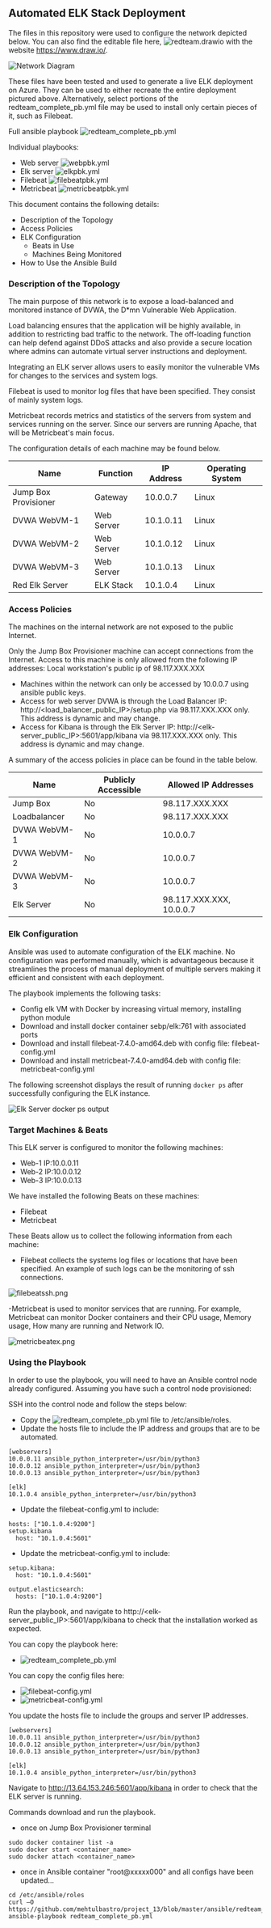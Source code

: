 ## Automated ELK Stack Deployment

The files in this repository were used to configure the network depicted below. You can also find the editable file here, ![redteam.drawio](diagrams/redteamnet.drawio) with the website https://www.draw.io/.

![Network Diagram](diagrams/redteam_network_diagram.png)

These files have been tested and used to generate a live ELK deployment on Azure. They can be used to either recreate the entire deployment pictured above. Alternatively, select portions of the redteam_complete_pb.yml file may be used to install only certain pieces of it, such as Filebeat.

Full ansible playbook ![redteam_complete_pb.yml](ansible/redteam_complete_pb.yml)

Individual playbooks:
* Web server ![webpbk.yml](ansible/webpbk.yml)
* Elk server ![elkpbk.yml](ansible/elkpbk.yml)
* Filebeat ![filebeatpbk.yml](ansible/filebeatpbk.yml)
* Metricbeat ![metricbeatpbk.yml](ansible/metricbeatpbk.yml)


This document contains the following details:
- Description of the Topology
- Access Policies
- ELK Configuration
  - Beats in Use
  - Machines Being Monitored
- How to Use the Ansible Build


### Description of the Topology

The main purpose of this network is to expose a load-balanced and monitored instance of DVWA, the D*mn Vulnerable Web Application.

Load balancing ensures that the application will be highly available, in addition to restricting bad traffic to the network. The off-loading function can help defend against DDoS attacks and also provide a secure location where admins can automate virtual server instructions and deployment.

Integrating an ELK server allows users to easily monitor the vulnerable VMs for changes to the services and system logs.

Filebeat is used to monitor log files that have been specified. They consist of mainly system logs.

Metricbeat records metrics and statistics of the servers from system and services running on the server. Since our servers are running Apache, that will be Metricbeat's main focus.

The configuration details of each machine may be found below.

| Name                 | Function   | IP Address | Operating System |
|----------------------|------------|------------|------------------|
| Jump Box Provisioner | Gateway    | 10.0.0.7   | Linux            |
| DVWA WebVM-1         | Web Server | 10.1.0.11  | Linux            |
| DVWA WebVM-2         | Web Server | 10.1.0.12  | Linux            |
| DVWA WebVM-3         | Web Server | 10.1.0.13  | Linux            |
| Red Elk Server       | ELK Stack  | 10.1.0.4   | Linux            |

### Access Policies

The machines on the internal network are not exposed to the public Internet. 

Only the Jump Box Provisioner machine can accept connections from the Internet. Access to this machine is only allowed from the following IP addresses: Local workstation's public ip of 98.117.XXX.XXX
+ Machines within the network can only be accessed by 10.0.0.7 using ansible public keys.
+ Access for web server DVWA is through the Load Balancer IP: http://<load_balancer_public_IP>/setup.php via 98.117.XXX.XXX only. This address is dynamic and may change.
+ Access for Kibana is through the Elk Server IP: http://<elk-server_public_IP>:5601/app/kibana via 98.117.XXX.XXX only. This address is dynamic and may change.

A summary of the access policies in place can be found in the table below.

| Name         | Publicly Accessible | Allowed IP Addresses             |
|--------------|---------------------|----------------------------------|
| Jump Box     | No                  | 98.117.XXX.XXX                   |
| Loadbalancer | No                  | 98.117.XXX.XXX                   |
| DVWA WebVM-1 | No                  | 10.0.0.7                         |
| DVWA WebVM-2 | No                  | 10.0.0.7                         |
| DVWA WebVM-3 | No                  | 10.0.0.7                         |
| Elk Server   | No                  | 98.117.XXX.XXX, 10.0.0.7         |

### Elk Configuration

Ansible was used to automate configuration of the ELK machine. No configuration was performed manually, which is advantageous because it streamlines the process of manual deployment of multiple servers making it efficient and consistent with each deployment.

The playbook implements the following tasks:
- Config elk VM with Docker by increasing virtual memory, installing python module
- Download and install docker container sebp/elk:761 with associated ports
- Download and install filebeat-7.4.0-amd64.deb with config file: filebeat-config.yml
- Download and install metricbeat-7.4.0-amd64.deb with config file: metricbeat-config.yml

The following screenshot displays the result of running `docker ps` after successfully configuring the ELK instance.

![Elk Server docker ps output](Images/docker_ps_output.png)

### Target Machines & Beats
This ELK server is configured to monitor the following machines:
- Web-1 IP:10.0.0.11
- Web-2 IP:10.0.0.12
- Web-3 IP:10.0.0.13

We have installed the following Beats on these machines:
- Filebeat
- Metricbeat

These Beats allow us to collect the following information from each machine:
- Filebeat collects the systems log files or locations that have been specified. An example of such logs can be the monitoring of ssh connections.

![filebeatssh.png](Images/filebeatssh.png)

-Metricbeat is used to monitor services that are running. For example, Metricbeat can monitor Docker containers and their CPU usage, Memory usage, How many are running and Network IO.

![metricbeatex.png](Images/metricbeatex.png)

### Using the Playbook
In order to use the playbook, you will need to have an Ansible control node already configured. Assuming you have such a control node provisioned: 

SSH into the control node and follow the steps below:
- Copy the ![redteam_complete_pb.yml](ansible/redteam_complete_pb.yml) file to /etc/ansible/roles.
- Update the hosts file to include the IP address and groups that are to be automated.
```
[webservers]
10.0.0.11 ansible_python_interpreter=/usr/bin/python3
10.0.0.12 ansible_python_interpreter=/usr/bin/python3
10.0.0.13 ansible_python_interpreter=/usr/bin/python3

[elk]
10.1.0.4 ansible_python_interpreter=/usr/bin/python3
```

- Update the filebeat-config.yml to include:
```
hosts: ["10.1.0.4:9200"] 
setup.kibana
  host: "10.1.0.4:5601"
```

- Update the metricbeat-config.yml to include:
```
setup.kibana:
  host: "10.1.0.4:5601"

output.elasticsearch:
  hosts: ["10.1.0.4:9200"]
```  

Run the playbook, and navigate to http://<elk-server_public_IP>:5601/app/kibana to check that the installation worked as expected.

You can copy the playbook here:
+ ![redteam_complete_pb.yml](ansible/redteam_complete_pb.yml)

You can copy the config files here:
+ ![filebeat-config.yml](ansible/filebeat-config.yml)
+ ![metricbeat-config.yml](ansible/metricbeat-config.yml)

You update the hosts file to include the groups and server IP addresses. 

```
[webservers]
10.0.0.11 ansible_python_interpreter=/usr/bin/python3
10.0.0.12 ansible_python_interpreter=/usr/bin/python3
10.0.0.13 ansible_python_interpreter=/usr/bin/python3

[elk]
10.1.0.4 ansible_python_interpreter=/usr/bin/python3
```

Navigate to http://13.64.153.246:5601/app/kibana in order to check that the ELK server is running.

Commands download and run the playbook.
- once on Jump Box Provisioner terminal

```
sudo docker container list -a
sudo docker start <container_name>
sudo docker attach <container_name>
```

- once in Ansible container "root@xxxxx000" and all configs have been updated...

```
cd /etc/ansible/roles
curl –O https://github.com/mehtulbastro/project_13/blob/master/ansible/redteam_complete_pb.yml
ansible-playbook redteam_complete_pb.yml
```
